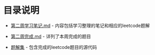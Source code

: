 # 目录说明

- [第二周学习笔记.md](https://github.com/dekeshile/algorithm010/blob/master/Week02/%E7%AC%AC%E4%BA%8C%E5%91%A8%E5%AD%A6%E4%B9%A0%E7%AC%94%E8%AE%B0.md)     -    内容包括学习整理的笔记和相应的leetcode题解

- [第二周完成.md](https://github.com/dekeshile/algorithm010/blob/master/Week02/%E7%AC%AC%E4%BA%8C%E5%91%A8%E5%AE%8C%E6%88%90.md)     -   详列了本周完成的题目
- [题解集](https://github.com/dekeshile/algorithm010/tree/master/Week02/%E9%A2%98%E8%A7%A3%E9%9B%86) - 包含完成的leetcode题目的源代码

